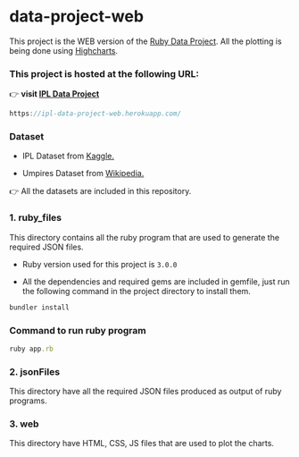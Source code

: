 # data-project-web

This project is the WEB version of the [Ruby Data Project](https://gitlab.com/mountblue/cohort-15-ruby/saurabh_upadhyay/ruby-data-project).
All the plotting is being done using [Highcharts](https://www.highcharts.com/demo).

### This project is hosted at the following URL:

:point_right: **visit [IPL Data Project](https://ipl-data-project-web.herokuapp.com/)**

```js
https://ipl-data-project-web.herokuapp.com/
```

### Dataset

* IPL Dataset from [Kaggle.](https://www.kaggle.com/manasgarg/ipl/version/5)

* Umpires Dataset from [Wikipedia.](https://en.wikipedia.org/wiki/List_of_Indian_Premier_League_umpires)

:point_right: All the datasets are included in this repository.

### 1. ruby_files

This directory contains all the ruby program that are used to generate the required JSON files.

* Ruby version used for this project is ``` 3.0.0 ```

* All the dependencies and required gems are included in gemfile, just run the following command in the project directory to install them.

```ruby
bundler install
```

### Command to run ruby program

```ruby
ruby app.rb
```

### 2. jsonFiles

This directory have all the required JSON files produced as output of ruby programs.

### 3. web

This directory have HTML, CSS, JS files that are used to plot the charts.
